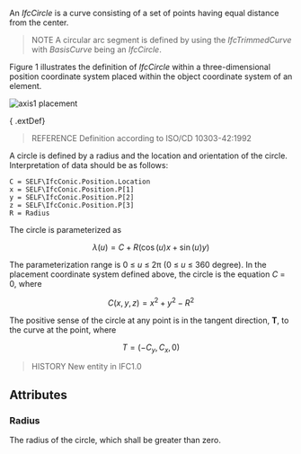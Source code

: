 An _IfcCircle_ is a curve consisting of a set of points having equal distance from the center.

<!-- end of short definition -->


> NOTE A circular arc segment is defined by using the _IfcTrimmedCurve_ with _BasisCurve_ being an _IfcCircle_.

Figure 1 illustrates the definition of _IfcCircle_ within a three-dimensional position coordinate system placed within the object coordinate system of an element.

![axis1 placement](../../../../figures/ifccircle-layout1.gif "Figure 1 — Circle layout")



{ .extDef}
> REFERENCE Definition according to ISO/CD 10303-42:1992

A circle is defined by a radius and the location and orientation of the circle. Interpretation of data should be as follows:

```
C = SELF\IfcConic.Position.Location
x = SELF\IfcConic.Position.P[1]
y = SELF\IfcConic.Position.P[2]
z = SELF\IfcConic.Position.P[3]
R = Radius
```

The circle is parameterized as

$$ \lambda(u) = C + R(\cos(u)x + \sin(u)y) $$

The parameterization range is 0 ≤ _u_ ≤ 2π (0 ≤ _u_ ≤ 360 degree).
In the placement coordinate system defined above, the circle is the equation _C_ = 0, where


$$ C(x,y,z) = x^2 + y^2 - R^2 $$

The positive sense of the circle at any point is in the tangent direction, **T**, to the curve at the point, where

$$ T = (-C_y,C_x,0) $$

> HISTORY New entity in IFC1.0

## Attributes

### Radius
The radius of the circle, which shall be greater than zero.
